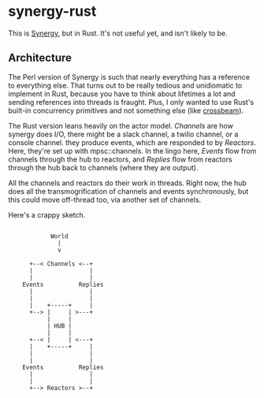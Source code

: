 # synergy-rust

This is [Synergy](//github.com/rjbs/Synergy), but in Rust. It's not useful
yet, and isn't likely to be.

## Architecture

The Perl version of Synergy is such that nearly everything has a reference to
everything else. That turns out to be really tedious and unidiomatic to
implement in Rust, because you have to think about lifetimes a lot and sending
references into threads is fraught. Plus, I only wanted to use Rust's built-in
concurrency primitives and not something else (like
[crossbeam](https://crates.io/crates/crossbeam)).

The Rust version leans heavily on the actor model. _Channels_ are how synergy
does I/O, there might be a slack channel, a twilio channel, or a console
channel. they produce events, which are responded to by _Reactors_. Here,
they're set up with mpsc::channels. In the lingo here, _Events_ flow from
channels through the hub to reactors, and _Replies_ flow from reactors through
the hub back to channels (where they are output).

All the channels and reactors do their work in threads. Right now, the hub
does all the transmogrification of channels and events synchronously, but
this could move off-thread too, via another set of channels.


Here's a crappy sketch.


```

            World
              |
              v

      +--< Channels <--+
      |                |
      |                |
    Events          Replies
      |                |
      |                |
      |    +-----+     |
      +--> |     | >---+
           |     |
           | HUB |
           |     |
      +--< |     | <---+
      |    +-----+     |
      |                |
      |                |
    Events          Replies
      |                |
      |                |
      +--> Reactors >--+
```
